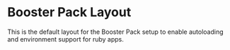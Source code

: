 # Booster Pack Layout

This is the default layout for the Booster Pack setup to enable autoloading
and environment support for ruby apps.
